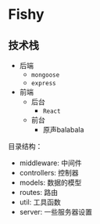 # Fishy

## 技术栈

- 后端
    - `mongoose`
    - `express`
- 前端
    - 后台
        - `React`
    - 前台
        - 原声balabala


目录结构：

* middleware: 中间件
* controllers: 控制器
* models: 数据的模型
* routes: 路由
* util: 工具函数
* server: 一些服务器设置
